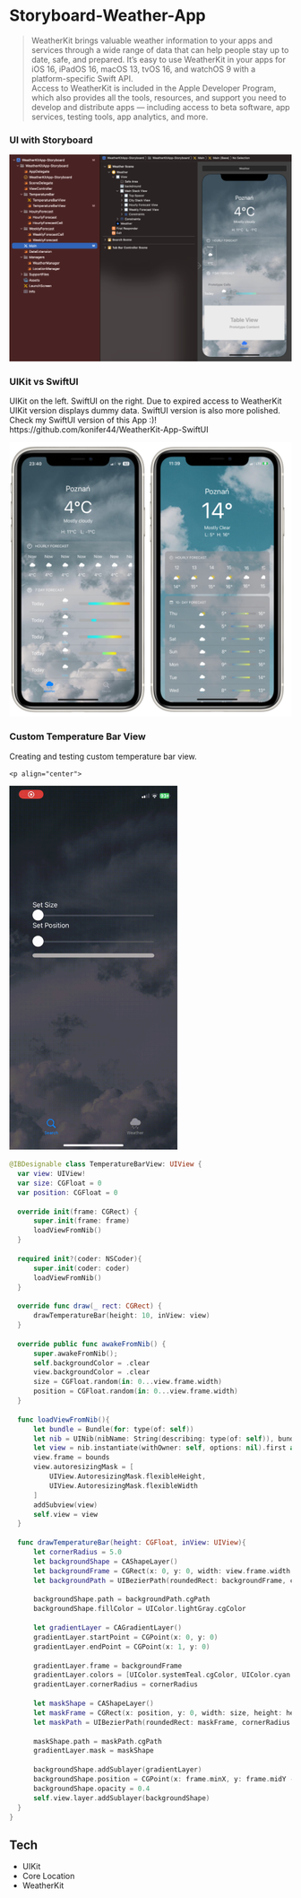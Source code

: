 # Storyboard-Weather-App

>WeatherKit brings valuable weather information to your apps and services through a wide range of data that can help people stay up to date, safe, and prepared. It’s easy to use WeatherKit in your apps for iOS 16, iPadOS 16, macOS 13, tvOS 16, and watchOS 9 with a platform-specific Swift API.\
Access to WeatherKit is included in the Apple Developer Program, which also provides all the tools, resources, and support you need to develop and distribute apps — including access to beta software, app services, testing tools, app analytics, and more.


 <h3>UI with Storyboard</h3>
  <p align="center">
  <img src="mainStoryboard.png" alt="drawing" width="600"/>
</p>

<h3>UIKit vs SwiftUI</h3>
UIKit on the left. SwiftUI on the right.<br\>
Due to expired access to WeatherKit UIKit version displays dummy data.<br\>
SwiftUI version is also more polished.<br\>
Check my SwiftUI version of this App :)! https://github.com/konifer44/WeatherKit-App-SwiftUI 

  <p align="center">
  <img src="iPhoneView.PNG" alt="drawing" width="600"/>
</p>


 <h3>Custom Temperature Bar View</h3>
 Creating and testing custom temperature bar view.
  
    <p align="center">
  <img src="barTesting.gif" alt="drawing" width="300"/>
  </p>
  
  ```swift
@IBDesignable class TemperatureBarView: UIView {
    var view: UIView!
    var size: CGFloat = 0
    var position: CGFloat = 0
    
    override init(frame: CGRect) {
        super.init(frame: frame)
        loadViewFromNib()
    }
    
    required init?(coder: NSCoder){
        super.init(coder: coder)
        loadViewFromNib()
    }
    
    override func draw(_ rect: CGRect) {
        drawTemperatureBar(height: 10, inView: view)
    }
    
    override public func awakeFromNib() {
        super.awakeFromNib();
        self.backgroundColor = .clear
        view.backgroundColor = .clear
        size = CGFloat.random(in: 0...view.frame.width)
        position = CGFloat.random(in: 0...view.frame.width)
    }

    func loadViewFromNib(){
        let bundle = Bundle(for: type(of: self))
        let nib = UINib(nibName: String(describing: type(of: self)), bundle: bundle)
        let view = nib.instantiate(withOwner: self, options: nil).first as! UIView
        view.frame = bounds
        view.autoresizingMask = [
            UIView.AutoresizingMask.flexibleHeight,
            UIView.AutoresizingMask.flexibleWidth
        ]
        addSubview(view)
        self.view = view
    }
    
    func drawTemperatureBar(height: CGFloat, inView: UIView){
        let cornerRadius = 5.0
        let backgroundShape = CAShapeLayer()
        let backgroundFrame = CGRect(x: 0, y: 0, width: view.frame.width, height: height)
        let backgroundPath = UIBezierPath(roundedRect: backgroundFrame, cornerRadius: cornerRadius)
        
        backgroundShape.path = backgroundPath.cgPath
        backgroundShape.fillColor = UIColor.lightGray.cgColor
        
        let gradientLayer = CAGradientLayer()
        gradientLayer.startPoint = CGPoint(x: 0, y: 0)
        gradientLayer.endPoint = CGPoint(x: 1, y: 0)
        
        gradientLayer.frame = backgroundFrame
        gradientLayer.colors = [UIColor.systemTeal.cgColor, UIColor.cyan.cgColor, UIColor.yellow.cgColor, UIColor.orange.cgColor]
        gradientLayer.cornerRadius = cornerRadius
        
        let maskShape = CAShapeLayer()
        let maskFrame = CGRect(x: position, y: 0, width: size, height: height)
        let maskPath = UIBezierPath(roundedRect: maskFrame, cornerRadius: cornerRadius)
        
        maskShape.path = maskPath.cgPath
        gradientLayer.mask = maskShape
        
        backgroundShape.addSublayer(gradientLayer)
        backgroundShape.position = CGPoint(x: frame.minX, y: frame.midY - height / 2)
        backgroundShape.opacity = 0.4
        self.view.layer.addSublayer(backgroundShape)
    }
}
```
  

## Tech
  - UIKit
  - Core Location
  - WeatherKit
 


